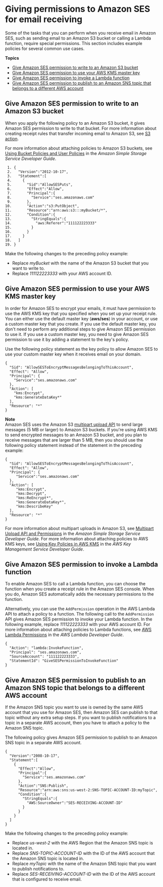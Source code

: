 # Giving permissions to Amazon SES for email receiving<a name="receiving-email-permissions"></a>

Some of the tasks that you can perform when you receive email in Amazon SES, such as sending email to an Amazon S3 bucket or calling a Lambda function, require special permissions\. This section includes example policies for several common use cases\.

**Topics**
+ [Give Amazon SES permission to write to an Amazon S3 bucket](#receiving-email-permissions-s3)
+ [Give Amazon SES permission to use your AWS KMS master key](#receiving-email-permissions-kms)
+ [Give Amazon SES permission to invoke a Lambda function](#receiving-email-permissions-lambda)
+ [Give Amazon SES permission to publish to an Amazon SNS topic that belongs to a different AWS account](#receiving-email-permissions-sns)

## Give Amazon SES permission to write to an Amazon S3 bucket<a name="receiving-email-permissions-s3"></a>

When you apply the following policy to an Amazon S3 bucket, it gives Amazon SES permission to write to that bucket\. For more information about creating receipt rules that transfer incoming email to Amazon S3, see [S3 action](receiving-email-action-s3.md)\.

For more information about attaching policies to Amazon S3 buckets, see [Using Bucket Policies and User Policies](https://docs.aws.amazon.com/AmazonS3/latest/dev/using-iam-policies.html) in the *Amazon Simple Storage Service Developer Guide*\.

```
 1. {
 2.   "Version":"2012-10-17",
 3.   "Statement":[
 4.     {
 5.       "Sid":"AllowSESPuts",
 6.       "Effect":"Allow",
 7.       "Principal":{
 8.         "Service":"ses.amazonaws.com"
 9.       },
10.       "Action":"s3:PutObject",
11.       "Resource":"arn:aws:s3:::myBucket/*",
12.       "Condition":{
13.         "StringEquals":{
14.           "aws:Referer":"111122223333"
15.         }
16.       }
17.     }
18.   ]
19. }
```

Make the following changes to the preceding policy example:
+ Replace *myBucket* with the name of the Amazon S3 bucket that you want to write to\.
+ Replace *111122223333* with your AWS account ID\.

## Give Amazon SES permission to use your AWS KMS master key<a name="receiving-email-permissions-kms"></a>

In order for Amazon SES to encrypt your emails, it must have permission to use the AWS KMS key that you specified when you set up your receipt rule\. You can either use the default master key \(**aws/ses**\) in your account, or use a custom master key that you create\. If you use the default master key, you don't need to perform any additional steps to give Amazon SES permission to use it\. If you use a custom master key, you need to give Amazon SES permission to use it by adding a statement to the key's policy\.

Use the following policy statement as the key policy to allow Amazon SES to use your custom master key when it receives email on your domain\.

```
{
  "Sid": "AllowSESToEncryptMessagesBelongingToThisAccount", 
  "Effect": "Allow",
  "Principal": {
    "Service":"ses.amazonaws.com"
  },
  "Action": [
    "kms:Encrypt", 
    "kms:GenerateDataKey*"
  ],
  "Resource": "*"
}
```

**Note**  
Amazon SES uses the Amazon S3 [multipart upload API](https://docs.aws.amazon.com/AmazonS3/latest/dev/mpuoverview.html) to send large messages \(5 MB or larger\) to Amazon S3 buckets\. If you're using AWS KMS to send encrypted messages to an Amazon S3 bucket, and you plan to receive messages that are larger than 5 MB, then you should use the following policy statement instead of the statement in the preceding example:  

```
{
  "Sid": "AllowSESToEncryptMessagesBelongingToThisAccount", 
  "Effect": "Allow",
  "Principal": {
     "Service":"ses.amazonaws.com"
  },
  "Action": [
     "kms:Encrypt", 
     "kms:Decrypt", 
     "kms:ReEncrypt*",
     "kms:GenerateDataKey*",
     "kms:DescribeKey"
  ],
  "Resource": "*"
}
```

For more information about multipart uploads in Amazon S3, see [Multipart Upload API and Permissions](https://docs.aws.amazon.com/AmazonS3/latest/dev/mpuAndPermissions.html) in the *Amazon Simple Storage Service Developer Guide*\. For more information about attaching policies to AWS KMS keys, see [Using Key Policies in AWS KMS](https://docs.aws.amazon.com/kms/latest/developerguide/key-policies.html) in the *AWS Key Management Service Developer Guide*\.

## Give Amazon SES permission to invoke a Lambda function<a name="receiving-email-permissions-lambda"></a>

To enable Amazon SES to call a Lambda function, you can choose the function when you create a receipt rule in the Amazon SES console\. When you do, Amazon SES automatically adds the necessary permissions to the function\.

Alternatively, you can use the `AddPermission` operation in the AWS Lambda API to attach a policy to a function\. The following call to the `AddPermission` API gives Amazon SES permission to invoke your Lambda function\. In the following example, replace *111122223333* with your AWS account ID\. For more information about attaching policies to Lambda functions, see [AWS Lambda Permissions](https://docs.aws.amazon.com/lambda/latest/dg/intro-permission-model.html) in the *AWS Lambda Developer Guide*\.

```
{
  "Action": "lambda:InvokeFunction",
  "Principal": "ses.amazonaws.com",
  "SourceAccount": "111122223333",
  "StatementId": "GiveSESPermissionToInvokeFunction"
}
```

## Give Amazon SES permission to publish to an Amazon SNS topic that belongs to a different AWS account<a name="receiving-email-permissions-sns"></a>

If the Amazon SNS topic you want to use is owned by the same AWS account that you use for Amazon SES, then Amazon SES can publish to that topic without any extra setup steps\. If you want to publish notifications to a topic in a separate AWS account, then you have to attach a policy to the Amazon SNS topic\.

The following policy gives Amazon SES permission to publish to an Amazon SNS topic in a separate AWS account\.

```
{
  "Version":"2008-10-17",
  "Statement":[
    {
      "Effect":"Allow",
      "Principal":{
        "Service":"ses.amazonaws.com"
      },
      "Action":"SNS:Publish",
      "Resource":"arn:aws:sns:us-west-2:SNS-TOPIC-ACCOUNT-ID:myTopic",
      "Condition":{
        "StringEquals":{
          "AWS:SourceOwner":"SES-RECEIVING-ACCOUNT-ID"
        }
      }
    }
  ]
}
```

Make the following changes to the preceding policy example:
+ Replace *us\-west\-2* with the AWS Region that the Amazon SNS topic is located in\.
+ Replace *SNS\-TOPIC\-ACCOUNT\-ID* with the ID of the AWS account that the Amazon SNS topic is located in\.
+ Replace *myTopic* with the name of the Amazon SNS topic that you want to publish notifications to\.
+ Replace *SES\-RECEIVING\-ACCOUNT\-ID* with the ID of the AWS account that is configured to receive email\.
